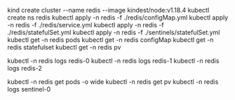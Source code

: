 kind create cluster --name redis --image kindest/node:v1.18.4
kubectl create ns redis
kubectl apply -n redis -f ./redis/configMap.yml
kubectl apply -n redis -f ./redis/service.yml
kubectl apply -n redis -f ./redis/statefulSet.yml
kubectl apply -n redis -f ./sentinels/statefulSet.yml
kubectl get -n redis pods
kubectl get -n redis configMap
kubectl get -n redis statefulset
kubectl get -n redis pv

kubectl -n redis logs redis-0
kubectl -n redis logs redis-1
kubectl -n redis logs redis-2

kubectl -n redis get pods -o wide
kubectl -n redis get pv
kubectl -n redis logs sentinel-0